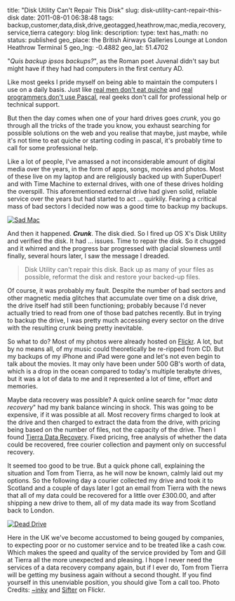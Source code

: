 title: "Disk Utility Can't Repair This Disk"
slug: disk-utility-cant-repair-this-disk
date: 2011-08-01 06:38:48
tags: backup,customer,data,disk,drive,geotagged,heathrow,mac,media,recovery,service,tierra
category: blog
link: 
description: 
type: text
has_math: no
status: published
geo_place: the British Airways Galleries Lounge at London Heathrow Terminal 5
geo_lng: -0.4882
geo_lat: 51.4702

"*Quis backup ipsos backups?*", as the Roman poet Juvenal didn't say but might have if they had had computers in the first century AD.

Like most geeks I pride myself on being able to maintain the computers I use on a daily basis. Just like [real men don't eat quiche](http://en.wikipedia.org/wiki/Real_Men_Don't_Eat_Quiche "http://en.wikipedia.org/wiki/Real_Men_Don't_Eat_Quiche") and [real programmers don't use Pascal](http://en.wikipedia.org/wiki/Real_Programmers_Don't_Use_Pascal "http://en.wikipedia.org/wiki/Real_Programmers_Don't_Use_Pascal"), real geeks don't call for professional help or technical support.

But then the day comes when one of your hard drives goes *crunk*, you go through all the tricks of the trade you know, you exhaust searching for possible solutions on the web and you realise that maybe, just maybe, while it's not time to eat quiche or starting coding in pascal, it's probably time to call for some professional help.

Like a lot of people, I've amassed a not inconsiderable amount of digital media over the years, in the form of apps, songs, movies and photos. Most of these live on my laptop and are religiously backed up with SuperDuper! and with Time Machine to external drives, with one of these drives holding the overspill. This aforementioned external drive had given solid, reliable service over the years but had started to act ... quirkily. Fearing a critical mass of bad sectors I decided now was a good time to backup my backups.

<!-- TEASER_END -->

[![Sad Mac](http://farm3.static.flickr.com/2259/2177464379_548e603304_d.jpg)](http://www.flickr.com/photos/inky/2177464379/ "Sad Mac")

And then it happened. ***Crunk***. The disk died. So I fired up OS X's Disk Utility and verified the disk. It had ... issues. Time to repair the disk. So it chugged and it whirred and the progress bar progressed with glacial slowness until finally, several hours later, I saw the message I dreaded.



> Disk Utility can't repair this disk. Back up as many of your files as possible, reformat the disk and restore your backed-up files.


Of course, it was probably my fault. Despite the number of bad sectors and other magnetic media glitches that accumulate over time on a disk drive, the drive itself had still been functioning; probably because I'd never actually tried to read from one of those bad patches recently. But in trying to backup the drive, I was pretty much accessing every sector on the drive with the resulting crunk being pretty inevitable.

So what to do? Most of my photos were already hosted on [Flickr](http://www.flickr.com/photos/vicchi/ "http://www.flickr.com/photos/vicchi/"). A lot, but by no means all, of my music could theoretically be re-ripped from CD. But my backups of my iPhone and iPad were gone and let's not even begin to talk about the movies. It may only have been under 500 GB's worth of data, which is a drop in the ocean compared to today's multiple terabyte drives, but it was a lot of data to me and it represented a lot of time, effort and memories.

Maybe data recovery was possible? A quick online search for "*mac data recovery*" had my bank balance wincing in shock. This was going to be expensive, if it was possible at all. Most recovery firms charged to look at the drive and then charged to extract the data from the drive, with pricing being based on the number of files, not the capacity of the drive. Then I found [Tierra Data Recovery](http://tierradatarecovery.co.uk/ "http://tierradatarecovery.co.uk/"). Fixed pricing, free analysis of whether the data could be recovered, free courier collection and payment only on successful recovery.

It seemed too good to be true. But a quick phone call, explaining the situation and Tom from Tierra, as he will now be known, calmly laid out my options. So the following day a courier collected my drive and took it to Scotland and a couple of days later I got an email from Tierra with the news that all of my data could be recovered for a little over £300.00, and after shipping a new drive to them, all of my data made its way from Scotland back to London.

[![Dead Drive](http://farm3.static.flickr.com/2281/1597888888_0e41a02649_d.jpg)](http://www.flickr.com/photos/sifter/1597888888/ "Dead Drive")

Here in the UK we've become accustomed to being gouged by companies, to expecting poor or no customer service and to be treated like a cash cow. Which makes the speed and quality of the service provided by Tom and Gill at Tierra all the more unexpected and pleasing. I hope I never need the services of a data recovery company again, but if I ever do, Tom from Tierra will be getting my business again without a second thought. If you find yourself in this unenviable position, you should give Tom a call too.
Photo Credits: [~inky](http://www.flickr.com/photos/inky/2177464379/ "http://www.flickr.com/photos/inky/2177464379/") and [Sifter](http://www.flickr.com/photos/sifter/1597888888/ "http://www.flickr.com/photos/sifter/1597888888/") on Flickr.



